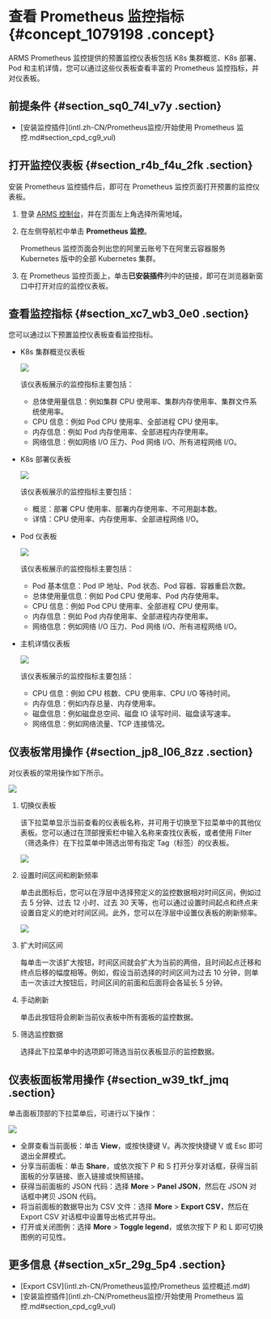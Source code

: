 # 查看 Prometheus 监控指标 {#concept_1079198 .concept}

ARMS Prometheus 监控提供的预置监控仪表板包括 K8s 集群概览、K8s 部署、Pod 和主机详情，您可以通过这些仪表板查看丰富的 Prometheus 监控指标，并对仪表板。

## 前提条件 {#section_sq0_74l_v7y .section}

-   [安装监控插件](intl.zh-CN/Prometheus监控/开始使用 Prometheus 监控.md#section_cpd_cg9_vul)

## 打开监控仪表板 {#section_r4b_f4u_2fk .section}

安装 Prometheus 监控插件后，即可在 Prometheus 监控页面打开预置的监控仪表板。

1.  登录 [ARMS 控制台](https://arms-ap-southeast-1.console.aliyun.com/#/home)，并在页面左上角选择所需地域。
2.  在左侧导航栏中单击 **Prometheus 监控**。

    Prometheus 监控页面会列出您的阿里云账号下在阿里云容器服务 Kubernetes 版中的全部 Kubernetes 集群。

3.  在 Prometheus 监控页面上，单击**已安装插件**列中的链接，即可在浏览器新窗口中打开对应的监控仪表板。


## 查看监控指标 {#section_xc7_wb3_0e0 .section}

您可以通过以下预置监控仪表板查看监控指标。

-   K8s 集群概览仪表板

    ![](http://static-aliyun-doc.oss-cn-hangzhou.aliyuncs.com/assets/img/531966/156290263149438_zh-CN.png)

    该仪表板展示的监控指标主要包括：

    -   总体使用量信息：例如集群 CPU 使用率、集群内存使用率、集群文件系统使用率。
    -   CPU 信息：例如 Pod CPU 使用率、全部进程 CPU 使用率。
    -   内存信息：例如 Pod 内存使用率、全部进程内存使用率。
    -   网络信息：例如网络 I/O 压力、Pod 网络 I/O、所有进程网络 I/O。
-   K8s 部署仪表板

    ![](http://static-aliyun-doc.oss-cn-hangzhou.aliyuncs.com/assets/img/868729/156290263151317_zh-CN.png)

    该仪表板展示的监控指标主要包括：

    -   概览：部署 CPU 使用率、部署内存使用率、不可用副本数。
    -   详情：CPU 使用率、内存使用率、全部进程网络 I/O。
-   Pod 仪表板

    ![](http://static-aliyun-doc.oss-cn-hangzhou.aliyuncs.com/assets/img/868729/156290263151318_zh-CN.png)

    该仪表板展示的监控指标主要包括：

    -   Pod 基本信息：Pod IP 地址、Pod 状态、Pod 容器、容器重启次数。
    -   总体使用量信息：例如 Pod CPU 使用率、Pod 内存使用率。
    -   CPU 信息：例如 Pod CPU 使用率、全部进程 CPU 使用率。
    -   内存信息：例如 Pod 内存使用率、全部进程内存使用率。
    -   网络信息：例如网络 I/O 压力、Pod 网络 I/O、所有进程网络 I/O。
-   主机详情仪表板

    ![](http://static-aliyun-doc.oss-cn-hangzhou.aliyuncs.com/assets/img/531966/156290263149437_zh-CN.png)

    该仪表板展示的监控指标主要包括：

    -   CPU 信息：例如 CPU 核数、CPU 使用率、CPU I/O 等待时间。
    -   内存信息：例如内存总量、内存使用率。
    -   磁盘信息：例如磁盘总空间、磁盘 IO 读写时间、磁盘读写速率。
    -   网络信息：例如网络流量、TCP 连接情况。

## 仪表板常用操作 {#section_jp8_l06_8zz .section}

对仪表板的常用操作如下所示。

![](http://static-aliyun-doc.oss-cn-hangzhou.aliyuncs.com/assets/img/868729/156290263151325_zh-CN.png)

1.  切换仪表板

    该下拉菜单显示当前查看的仪表板名称，并可用于切换至下拉菜单中的其他仪表板。您可以通过在顶部搜索栏中输入名称来查找仪表板，或者使用 Filter（筛选条件）在下拉菜单中筛选出带有指定 Tag（标签）的仪表板。

    ![](http://static-aliyun-doc.oss-cn-hangzhou.aliyuncs.com/assets/img/868729/156290263251327_zh-CN.png)

2.  设置时间区间和刷新频率

    单击此图标后，您可以在浮层中选择预定义的监控数据相对时间区间，例如过去 5 分钟、过去 12 小时、过去 30 天等，也可以通过设置时间起点和终点来设置自定义的绝对时间区间。此外，您可以在浮层中设置仪表板的刷新频率。

    ![](http://static-aliyun-doc.oss-cn-hangzhou.aliyuncs.com/assets/img/868729/156290263251326_zh-CN.png)

3.  扩大时间区间

    每单击一次该扩大按钮，时间区间就会扩大为当前的两倍，且时间起点迁移和终点后移的幅度相等。例如，假设当前选择的时间区间为过去 10 分钟，则单击一次该过大按钮后，时间区间的前面和后面将会各延长 5 分钟。

4.  手动刷新

    单击此按钮将会刷新当前仪表板中所有面板的监控数据。

5.  筛选监控数据

    选择此下拉菜单中的选项即可筛选当前仪表板显示的监控数据。


## 仪表板面板常用操作 {#section_w39_tkf_jmq .section}

单击面板顶部的下拉菜单后，可进行以下操作：

![](http://static-aliyun-doc.oss-cn-hangzhou.aliyuncs.com/assets/img/868729/156290263251328_zh-CN.png)

-   全屏查看当前面板：单击 **View**，或按快捷键 V。再次按快捷键 V 或 Esc 即可退出全屏模式。
-   分享当前面板：单击 **Share**，或依次按下 P 和 S 打开分享对话框，获得当前面板的分享链接、嵌入链接或快照链接。
-   获得当前面板的 JSON 代码：选择 **More** \> **Panel JSON**，然后在 JSON 对话框中拷贝 JSON 代码。
-   将当前面板的数据导出为 CSV 文件：选择 **More** \> **Export CSV**，然后在 Export CSV 对话框中设置导出格式并导出。
-   打开或关闭图例：选择 **More** \> **Toggle legend**，或依次按下 P 和 L 即可切换图例的可见性。

## 更多信息 {#section_x5r_29g_5p4 .section}

-   [Export CSV](intl.zh-CN/Prometheus监控/Prometheus 监控概述.md#)
-   [安装监控插件](intl.zh-CN/Prometheus监控/开始使用 Prometheus 监控.md#section_cpd_cg9_vul)

